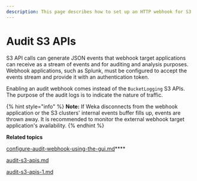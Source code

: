 ```yaml
---
description: This page describes how to set up an HTTP webhook for S3  audit purposes.
---
```


# Audit S3 APIs

S3 API calls can generate JSON events that webhook target applications can receive as a stream of events and for auditing and analysis purposes. Webhook applications, such as Splunk, must be configured to accept the events stream and provide it with an authentication token.

Enabling an audit webhook comes instead of the `BucketLogging` S3 APIs. The purpose of the audit logs is to indicate the nature of traffic.

{% hint style="info" %}
**Note:** If Weka disconnects from the webhook application or the S3 clusters' internal events buffer fills up, events are thrown away. It is recommended to monitor the external webhook target application's availability.
{% endhint %}



**Related topics**

[configure-audit-webhook-using-the-gui.md](configure-audit-webhook-using-the-gui.md "mention")****

[audit-s3-apis.md](audit-s3-apis.md "mention")

[audit-s3-apis-1.md](audit-s3-apis-1.md "mention")

